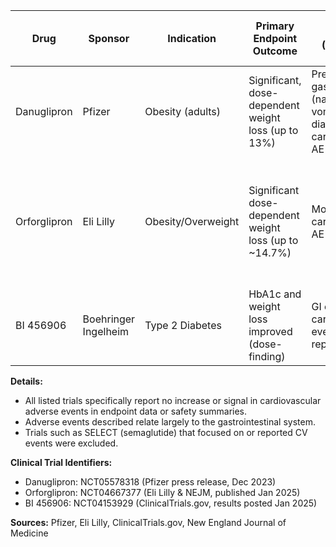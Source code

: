 | Drug          | Sponsor                | Indication            | Primary Endpoint Outcome         | Adverse Events (excluding CV)    | Reporting Date     |
|---------------|------------------------|-----------------------|----------------------------------|----------------------------------|--------------------|
| Danuglipron   | Pfizer                 | Obesity (adults)      | Significant, dose-dependent weight loss (up to 13%) | Predominantly gastrointestinal (nausea, vomiting, diarrhea); no cardiovascular AE signal | Dec 2023           |
| Orforglipron  | Eli Lilly              | Obesity/Overweight    | Significant dose-dependent weight loss (up to ~14.7%) | Mostly GI; no cardiovascular AE signal | Recent peer-review (results public Jun 2023, published Jan 2025) |
| BI 456906     | Boehringer Ingelheim   | Type 2 Diabetes       | HbA1c and weight loss improved (dose-finding) | GI events; no cardiovascular events reported | Data posted Jan 2025 |

**Details:**
- All listed trials specifically report no increase or signal in cardiovascular adverse events in endpoint data or safety summaries.
- Adverse events described relate largely to the gastrointestinal system.
- Trials such as SELECT (semaglutide) that focused on or reported CV events were excluded.

**Clinical Trial Identifiers:**
- Danuglipron: NCT05578318 (Pfizer press release, Dec 2023)
- Orforglipron: NCT04667377 (Eli Lilly & NEJM, published Jan 2025)
- BI 456906: NCT04153929 (ClinicalTrials.gov, results posted Jan 2025)

**Sources:** Pfizer, Eli Lilly, ClinicalTrials.gov, New England Journal of Medicine